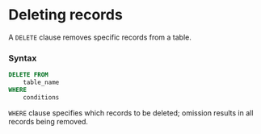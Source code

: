 # Deleting records

A `DELETE` clause removes specific records from a table.

### Syntax

```sql
DELETE FROM
	table_name
WHERE
	conditions
```

`WHERE` clause specifies which records to be deleted;
omission results in all records being removed.

